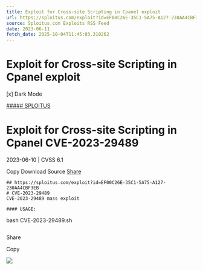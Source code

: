 ```yaml
---
title: Exploit for Cross-site Scripting in Cpanel exploit
url: https://sploitus.com/exploit?id=EF00C26E-35C1-5A75-A127-230AA4CBF3EB&utm_source=rss&utm_medium=rss
source: Sploitus.com Exploits RSS Feed
date: 2023-06-11
fetch_date: 2025-10-04T11:45:03.310262
---
```


# Exploit for Cross-site Scripting in Cpanel exploit

[x]
Dark Mode

[##### SPLOITUS](/)

# Exploit for Cross-site Scripting in Cpanel CVE-2023-29489

2023-06-10 | CVSS 6.1

Copy
Download
Source
[Share](#share-url)

```
## https://sploitus.com/exploit?id=EF00C26E-35C1-5A75-A127-230AA4CBF3EB
# CVE-2023-29489
CVE-2023-29489 mass exploit

#### USAGE:
```
bash CVE-2023-29489.sh
```
```

Share

Copy

![](https://mc.yandex.ru/watch/54912310)